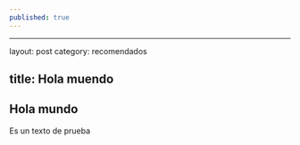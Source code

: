 ```yaml
---
published: true
---
```


---
layout: post
category: recomendados

title: Hola muendo
---
## Hola mundo

Es un texto de prueba